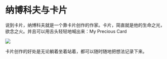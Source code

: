 # 纳博科夫与卡片

说到卡片，纳博科夫就是一个靠卡片创作的作家。卡片，简直就是他的生命之光，欲念之火。并且可以用舌头轻轻地喊出来：My Precious Card

![](https://i.loli.net/2021/08/01/GP1fizdrWYmUhIq.jpg)

卡片创作的好处是无论躺着坐着站着，都可以随时随地把想法记录下来。
